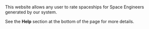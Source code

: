 This website allows any user to rate spaceships for Space Engineers generated by our system.

See the **Help** section at the bottom of the page for more details.